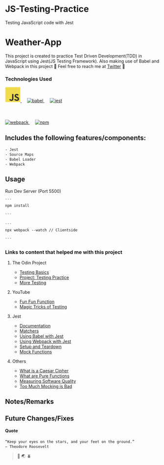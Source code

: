 # JS-Testing-Practice
Testing JavaScript code with Jest


# Weather-App


<!-- ![This is an image]() -->


This project is created to practice Test Driven Development(TDD) in JavaScript using Jest(JS Testing Framework). Also making use of Babel and Webpack in this project :milky_way: Feel free to reach me at [Twitter](https://twitter.com/hmjatt/) :wave:



### Technologies Used

<a href="https://developer.mozilla.org/en-US/docs/Web/JavaScript" target="_blank" rel="noreferrer"> <img src="https://raw.githubusercontent.com/devicons/devicon/master/icons/javascript/javascript-original.svg" alt="javascript" width="50" height="50"/> </a>  &emsp;   <a href="https://babeljs.io/" target="_blank" rel="noreferrer"> <img src="https://upload.wikimedia.org/wikipedia/commons/0/02/Babel_Logo.svg" alt="babel" width="50" height="50"/> </a>  &emsp;   <a href="https://jestjs.io/" target="_blank" rel="noreferrer"> <img src="https://jestjs.io/img/jest.png" alt="jest" width="50" height="50"/> </a>


<a href="https://webpack.js.org/" target="_blank" rel="noreferrer"> <img style="margin-top:40px;" src="https://raw.githubusercontent.com/webpack/media/master/logo/logo-on-dark-bg.svg" alt="webpack" width="120" height="70"/> </a>  &emsp;   <a href="https://www.npmjs.com/" target="_blank" rel="noreferrer"> <img style="margin-top:20px;" src="https://raw.githubusercontent.com/npm/logos/master/npm%20logo/npm-logo-red.svg" alt="npm" width="50" height="50"/> </a>


## Includes the following features/components:

	- Jest
    - Source Maps
	- Babel Loader
	- Webpack


## Usage

Run Dev Server (Port 5500)

    ```
    npm install

    ```

    ```
    npx webpack --watch // Clientside

    ```

### Links to content that helped me with this project

1. The Odin Project
	- [Testing Basics](https://www.theodinproject.com/lessons/node-path-javascript-testing-basics)
	- [Project: Testing Practice](https://www.theodinproject.com/lessons/node-path-javascript-testing-practice)
	- [More Testing](https://www.theodinproject.com/lessons/node-path-javascript-more-testing)

2. YouTube
	- [Fun Fun Function](https://www.youtube.com/playlist?list=PL0zVEGEvSaeF_zoW9o66wa_UCNE3a7BEr)
	- [Magic Tricks of Testing](https://www.youtube.com/watch?v=URSWYvyc42M)

3. Jest
	- [Documentation](https://jestjs.io/docs/getting-started)
	- [Matchers](https://jestjs.io/docs/using-matchers)
	- [Using Babel with Jest](https://jestjs.io/docs/getting-started#using-babel)
	- [Using Webpack with Jest](https://jestjs.io/docs/webpack)
	- [Setup and Teardown](https://jestjs.io/docs/setup-teardown)
	- [Mock Functions](https://jestjs.io/docs/mock-functions)

4. Others
	- [What is a Caesar Cipher](http://practicalcryptography.com/ciphers/caesar-cipher/)
	- [What are Pure Functions](https://medium.com/@jamesjefferyuk/javascript-what-are-pure-functions-4d4d5392d49c)
	- [Measuring Software Quality](https://medium.com/javascript-scene/why-i-use-tape-instead-of-mocha-so-should-you-6aa105d8eaf4)
	- [Too Much Mocking is Bad](https://medium.com/javascript-scene/mocking-is-a-code-smell-944a70c90a6a)

	

	
## Notes/Remarks


## Future Changes/Fixes



#### Quote

    “Keep your eyes on the stars, and your feet on the ground.”
    — Theodore Roosevelt
>  	
> :night_with_stars: :earth_asia: :beetle:
